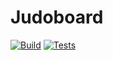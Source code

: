 # Judoboard

[![Build](https://github.com/lukas-wresch/judoboard/actions/workflows/build.yml/badge.svg)](https://github.com/lukas-wresch/judoboard/actions/workflows/build.yml)
[![Tests](https://github.com/lukas-wresch/judoboard/actions/workflows/tests.yml/badge.svg)](https://github.com/lukas-wresch/judoboard/actions/workflows/tests.yml)
